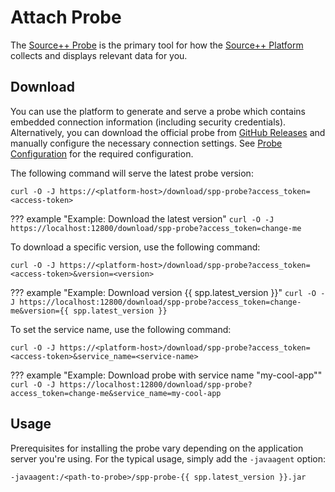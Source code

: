 # Attach Probe

The [Source++ Probe](../technology/probes/README.md) is the primary tool for how the [Source++ Platform](../technology/platform/README.md) collects and displays relevant data for you.

## Download

You can use the platform to generate and serve a probe which contains embedded connection information (including security credentials). Alternatively, you can download the official probe from [GitHub Releases]() and manually configure the necessary connection settings. See [Probe Configuration]() for the required configuration.

The following command will serve the latest probe version:

```shell
curl -O -J https://<platform-host>/download/spp-probe?access_token=<access-token>
```

??? example "Example: Download the latest version"
    ```
    curl -O -J https://localhost:12800/download/spp-probe?access_token=change-me
    ```

To download a specific version, use the following command:

```shell
curl -O -J https://<platform-host>/download/spp-probe?access_token=<access-token>&version=<version>
```

??? example "Example: Download version {{ spp.latest_version }}"
    ```
    curl -O -J https://localhost:12800/download/spp-probe?access_token=change-me&version={{ spp.latest_version }}
    ```

To set the service name, use the following command:

```shell
curl -O -J https://<platform-host>/download/spp-probe?access_token=<access-token>&service_name=<service-name>
```

??? example "Example: Download probe with service name "my-cool-app""
    ```
    curl -O -J https://localhost:12800/download/spp-probe?access_token=change-me&service_name=my-cool-app
    ```

## Usage

Prerequisites for installing the probe vary depending on the application server you're using. For the typical usage, simply add the `-javaagent` option:

```
-javaagent:/<path-to-probe>/spp-probe-{{ spp.latest_version }}.jar
```
